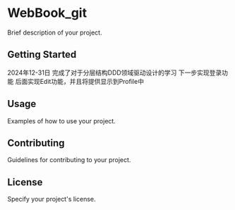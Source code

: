 # WebBook_git

Brief description of your project.

## Getting Started


2024年12-31日
    完成了对于分层结构DDD领域驱动设计的学习
    下一步实现登录功能
    后面实现Edit功能，并且将提供显示到Profile中




## Usage

Examples of how to use your project.

## Contributing

Guidelines for contributing to your project.

## License

Specify your project's license.
